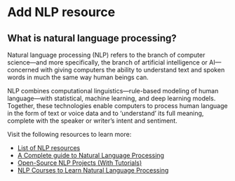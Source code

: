 # Add NLP resource
## What is natural language processing?

Natural language processing (NLP) refers to the branch of computer science—and more specifically, the branch of artificial intelligence or AI—concerned with giving computers the ability to understand text and spoken words in much the same way human beings can.

NLP combines computational linguistics—rule-based modeling of human language—with statistical, machine learning, and deep learning models. Together, these technologies enable computers to process human language in the form of text or voice data and to ‘understand’ its full meaning, complete with the speaker or writer’s intent and sentiment.


Visit the following resources to learn more:

- [List of NLP resources](https://www.kaggle.com/getting-started/55298)
- [A Complete guide to
Natural Language Processing](https://www.youtube.com/watch?v=rmVRLeJRkl4&t=17s)
- [Open-Source NLP Projects (With Tutorials)](https://www.theclickreader.com/open-source-nlp-projects-with-tutorials/)
- [NLP Courses to Learn Natural Language Processing](https://www.youtube.com/watch?v=rmVRLeJRkl4&t=17s)

